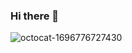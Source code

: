 ### Hi there 👋

<!--
**AlejandroZaragoza1/AlejandroZaragoza1** is a ✨ _special_ ✨ repository because its `README.md` (this file) appears on your GitHub profile.

Here are some ideas to get you started:

- 🔭 I’m currently working on ...
- 🌱 I’m currently learning ...
- 👯 I’m looking to collaborate on ...
- 🤔 I’m looking for help with ...
- 💬 Ask me about ...
- 📫 How to reach me: ...
- 😄 Pronouns: ...
- ⚡ Fun fact: ...
-->
![octocat-1696776727430](https://github.com/AlejandroZaragoza1/AlejandroZaragoza1/assets/146006137/98101518-82a7-4518-91c8-5c8fde35a6f9)
